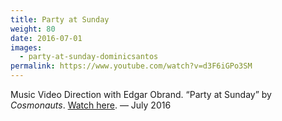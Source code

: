 ```yaml
---
title: Party at Sunday
weight: 80
date: 2016-07-01
images:
  - party-at-sunday-dominicsantos
permalink: https://www.youtube.com/watch?v=d3F6iGPo3SM
---
```

Music Video Direction with Edgar Obrand. “Party at Sunday” by _Cosmonauts_. [Watch here](https://www.youtube.com/watch?v=d3F6iGPo3SM). — July 2016
